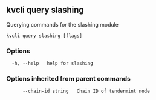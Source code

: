<!--
title: slashing
order: 0
-->
## kvcli query slashing

Querying commands for the slashing module

```
kvcli query slashing [flags]
```

### Options

```
  -h, --help   help for slashing
```

### Options inherited from parent commands

```
      --chain-id string   Chain ID of tendermint node
```

